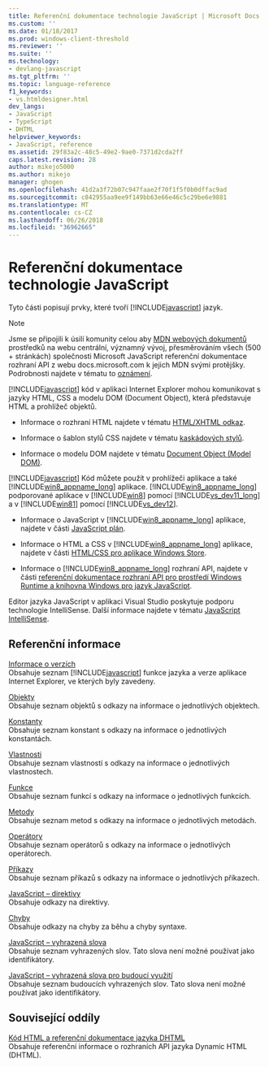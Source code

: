 ```yaml
---
title: Referenční dokumentace technologie JavaScript | Microsoft Docs
ms.custom: ''
ms.date: 01/18/2017
ms.prod: windows-client-threshold
ms.reviewer: ''
ms.suite: ''
ms.technology:
- devlang-javascript
ms.tgt_pltfrm: ''
ms.topic: language-reference
f1_keywords:
- vs.htmldesigner.html
dev_langs:
- JavaScript
- TypeScript
- DHTML
helpviewer_keywords:
- JavaScript, reference
ms.assetid: 29f83a2c-48c5-49e2-9ae0-7371d2cda2ff
caps.latest.revision: 28
author: mikejo5000
ms.author: mikejo
manager: ghogen
ms.openlocfilehash: 41d2a3f72b07c947faae2f70f1f5f0b0dffac9ad
ms.sourcegitcommit: c842955aa9ee9f149bb63e66e46c5c29be6e9881
ms.translationtype: MT
ms.contentlocale: cs-CZ
ms.lasthandoff: 06/26/2018
ms.locfileid: "36962665"
---
```

# <a name="javascript-reference"></a>Referenční dokumentace technologie JavaScript
Tyto části popisují prvky, které tvoří [!INCLUDE[javascript](../../javascript/includes/javascript-md.md)] jazyk.  

> [!NOTE]
> Jsme se připojili k úsilí komunity celou aby [MDN webových dokumentů](https://developer.mozilla.org/en-US/) prostředků na webu centrální, významný vývoj, přesměrováním všech (500 + stránkách) společnosti Microsoft JavaScript referenční dokumentace rozhraní API z webu docs.microsoft.com k jejich MDN svými protějšky. Podrobnosti najdete v tématu to [oznámení](https://blogs.windows.com/msedgedev/2018/06/26/chakra-docs-mdn-web-docs/).
  
 [!INCLUDE[javascript](../../javascript/includes/javascript-md.md)] kód v aplikaci Internet Explorer mohou komunikovat s jazyky HTML, CSS a modelu DOM (Document Object), která představuje HTML a prohlížeč objektů.  
  
-   Informace o rozhraní HTML najdete v tématu [HTML/XHTML odkaz](http://go.microsoft.com/fwlink/p/?LinkId=251007).  
  
-   Informace o šablon stylů CSS najdete v tématu [kaskádových stylů](http://go.microsoft.com/fwlink/p/?LinkId=251008).  
  
-   Informace o modelu DOM najdete v tématu [Document Object (Model DOM)](http://go.microsoft.com/fwlink/p/?LinkId=251009).  
  
 [!INCLUDE[javascript](../../javascript/includes/javascript-md.md)] Kód můžete použít v prohlížeči aplikace a také [!INCLUDE[win8_appname_long](../../javascript/includes/win8-appname-long-md.md)] aplikace. [!INCLUDE[win8_appname_long](../../javascript/includes/win8-appname-long-md.md)] podporované aplikace v [!INCLUDE[win8](../../javascript/includes/win8-md.md)] pomocí [!INCLUDE[vs_dev11_long](../../javascript/includes/vs-dev11-long-md.md)] a v [!INCLUDE[win81](../../javascript/includes/win81-md.md)] pomocí [!INCLUDE[vs_dev12](../../javascript/includes/vs-dev12-md.md)].  
  
-   Informace o JavaScript v [!INCLUDE[win8_appname_long](../../javascript/includes/win8-appname-long-md.md)] aplikace, najdete v části [JavaScript plán](http://msdn.microsoft.com/en-us/4f28182b-1e4b-4bbd-8ae9-dcc504de4341).  
  
-   Informace o HTML a CSS v [!INCLUDE[win8_appname_long](../../javascript/includes/win8-appname-long-md.md)] aplikace, najdete v části [HTML/CSS pro aplikace Windows Store](http://go.microsoft.com/fwlink/p/?LinkId=250939).  
  
-   Informace o [!INCLUDE[win8_appname_long](../../javascript/includes/win8-appname-long-md.md)] rozhraní API, najdete v části [referenční dokumentace rozhraní API pro prostředí Windows Runtime a knihovna Windows pro jazyk JavaScript](http://go.microsoft.com/fwlink/p/?LinkID=250938).  
  
 Editor jazyka JavaScript v aplikaci Visual Studio poskytuje podporu technologie IntelliSense. Další informace najdete v tématu [JavaScript IntelliSense](/visualstudio/ide/javascript-intellisense).  
  
## <a name="reference-information"></a>Referenční informace
 [Informace o verzích](../../javascript/reference/javascript-version-information.md)  
 Obsahuje seznam [!INCLUDE[javascript](../../javascript/includes/javascript-md.md)] funkce jazyka a verze aplikace Internet Explorer, ve kterých byly zavedeny.  
  
 [Objekty](../../javascript/reference/javascript-objects.md)  
 Obsahuje seznam objektů s odkazy na informace o jednotlivých objektech.  
  
 [Konstanty](../../javascript/reference/javascript-constants.md)  
 Obsahuje seznam konstant s odkazy na informace o jednotlivých konstantách.  
  
 [Vlastnosti](../../javascript/reference/javascript-properties.md)  
 Obsahuje seznam vlastností s odkazy na informace o jednotlivých vlastnostech.  
  
 [Funkce](../../javascript/reference/javascript-functions.md)  
 Obsahuje seznam funkcí s odkazy na informace o jednotlivých funkcích.  
  
 [Metody](../../javascript/reference/javascript-methods.md)  
 Obsahuje seznam metod s odkazy na informace o jednotlivých metodách.  
  
 [Operátory](../../javascript/reference/javascript-operators.md)  
 Obsahuje seznam operátorů s odkazy na informace o jednotlivých operátorech.  
  
 [Příkazy](../../javascript/reference/javascript-statements.md)  
 Obsahuje seznam příkazů s odkazy na informace o jednotlivých příkazech.  
  
 [JavaScript – direktivy](../../javascript/reference/javascript-directives.md)  
 Obsahuje odkazy na direktivy.  
  
 [Chyby](../../javascript/reference/javascript-errors.md)  
 Obsahuje odkazy na chyby za běhu a chyby syntaxe.  
  
 [JavaScript – vyhrazená slova](../../javascript/reference/javascript-reserved-words.md)  
 Obsahuje seznam vyhrazených slov. Tato slova není možné používat jako identifikátory.  
  
 [JavaScript – vyhrazená slova pro budoucí využití](../../javascript/reference/javascript-future-reserved-words.md)  
 Obsahuje seznam budoucích vyhrazených slov. Tato slova není možné používat jako identifikátory.  
  
## <a name="related-sections"></a>Související oddíly  

 [Kód HTML a referenční dokumentace jazyka DHTML](http://go.microsoft.com/fwlink/?LinkId=148095)  
 Obsahuje referenční informace o rozhraních API jazyka Dynamic HTML (DHTML).